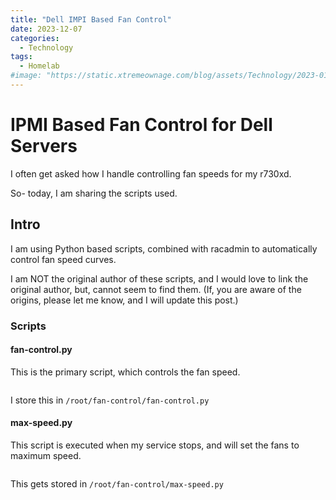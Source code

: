 ```yaml
---
title: "Dell IMPI Based Fan Control"
date: 2023-12-07
categories:
  - Technology
tags:
  - Homelab
#image: "https://static.xtremeownage.com/blog/assets/Technology/2023-01/assets/r720%20on%20wall.webP"
---
```


# IPMI Based Fan Control for Dell Servers

I often get asked how I handle controlling fan speeds for my r730xd. 

So- today, I am sharing the scripts used.

<!-- more -->

## Intro

I am using Python based scripts, combined with racadmin to automatically control fan speed curves.

I am NOT the original author of these scripts, and I would love to link the original author, but, cannot seem to find them. (If, you are aware of the origins, please let me know, and I will update this post.)


### Scripts

#### fan-control.py

This is the primary script, which controls the fan speed.


``` python title="fan-control.py


```

I store this in `/root/fan-control/fan-control.py`

#### max-speed.py

This script is executed when my service stops, and will set the fans to maximum speed.

``` python title="max-speed.py"

```

This gets stored in `/root/fan-control/max-speed.py`